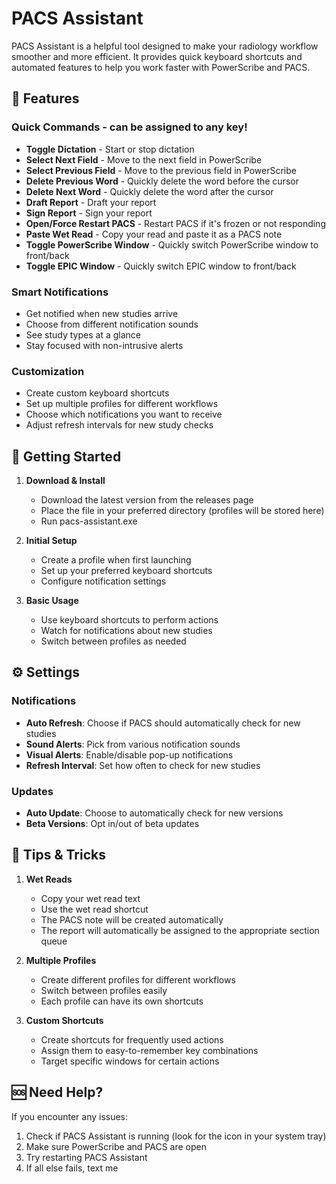 # PACS Assistant

PACS Assistant is a helpful tool designed to make your radiology workflow smoother and more efficient. It provides quick keyboard shortcuts and automated features to help you work faster with PowerScribe and PACS.

## 🌟 Features

### Quick Commands - can be assigned to any key!
- **Toggle Dictation** - Start or stop dictation
- **Select Next Field** - Move to the next field in PowerScribe
- **Select Previous Field** - Move to the previous field in PowerScribe
- **Delete Previous Word** - Quickly delete the word before the cursor
- **Delete Next Word** - Quickly delete the word after the cursor
- **Draft Report** - Draft your report
- **Sign Report** - Sign your report
- **Open/Force Restart PACS** - Restart PACS if it's frozen or not responding
- **Paste Wet Read** - Copy your read and paste it as a PACS note
- **Toggle PowerScribe Window** - Quickly switch PowerScribe window to front/back
- **Toggle EPIC Window** - Quickly switch EPIC window to front/back

### Smart Notifications
- Get notified when new studies arrive
- Choose from different notification sounds
- See study types at a glance
- Stay focused with non-intrusive alerts

### Customization
- Create custom keyboard shortcuts
- Set up multiple profiles for different workflows
- Choose which notifications you want to receive
- Adjust refresh intervals for new study checks

## 🚀 Getting Started

1. **Download & Install**
   - Download the latest version from the releases page
   - Place the file in your preferred directory (profiles will be stored here)
   - Run pacs-assistant.exe

2. **Initial Setup**
   - Create a profile when first launching
   - Set up your preferred keyboard shortcuts
   - Configure notification settings

3. **Basic Usage**
   - Use keyboard shortcuts to perform actions
   - Watch for notifications about new studies
   - Switch between profiles as needed

## ⚙️ Settings

### Notifications
- **Auto Refresh**: Choose if PACS should automatically check for new studies
- **Sound Alerts**: Pick from various notification sounds
- **Visual Alerts**: Enable/disable pop-up notifications
- **Refresh Interval**: Set how often to check for new studies

### Updates
- **Auto Update**: Choose to automatically check for new versions
- **Beta Versions**: Opt in/out of beta updates

## 🎯 Tips & Tricks

1. **Wet Reads**
   - Copy your wet read text
   - Use the wet read shortcut
   - The PACS note will be created automatically
   - The report will automatically be assigned to the appropriate section queue

2. **Multiple Profiles**
   - Create different profiles for different workflows
   - Switch between profiles easily
   - Each profile can have its own shortcuts

3. **Custom Shortcuts**
   - Create shortcuts for frequently used actions
   - Assign them to easy-to-remember key combinations
   - Target specific windows for certain actions

## 🆘 Need Help?

If you encounter any issues:
1. Check if PACS Assistant is running (look for the icon in your system tray)
2. Make sure PowerScribe and PACS are open
3. Try restarting PACS Assistant
4. If all else fails, text me